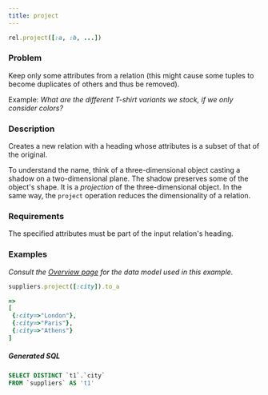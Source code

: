```yaml
---
title: project
---
```


```ruby
rel.project([:a, :b, ...])
```

### Problem

Keep only some attributes from a relation (this might cause some tuples to become duplicates of others and thus be removed).

Example: *What are the different T-shirt variants we stock, if we only consider colors?*

### Description

Creates a new relation with a heading whose attributes is a subset of that of the original.

To understand the name, think of a three-dimensional object casting a shadow on a two-dimensional plane. The shadow preserves some of the object's shape. It is a *projection* of the three-dimensional object. In the same way, the `project` operation reduces the dimensionality of a relation.

### Requirements

The specified attributes must be part of the input relation's heading.

### Examples

*Consult the [Overview page](/reference/overview) for the data model used in this example.*

```ruby
suppliers.project([:city]).to_a

=>
[
 {:city=>"London"},
 {:city=>"Paris"},
 {:city=>"Athens"}
]
```

##### Generated SQL

```sql
SELECT DISTINCT `t1`.`city`
FROM `suppliers` AS 't1'
```
